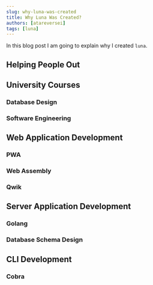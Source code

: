 ```yaml
---
slug: why-luna-was-created
title: Why Luna Was Created?
authors: [atareversei]
tags: [luna]
---
```


In this blog post I am going to explain why I created `luna`.

<!--truncate-->

## Helping People Out

## University Courses

### Database Design

### Software Engineering

## Web Application Development

### PWA

### Web Assembly

### Qwik

## Server Application Development

### Golang

### Database Schema Design

## CLI Development

### Cobra
